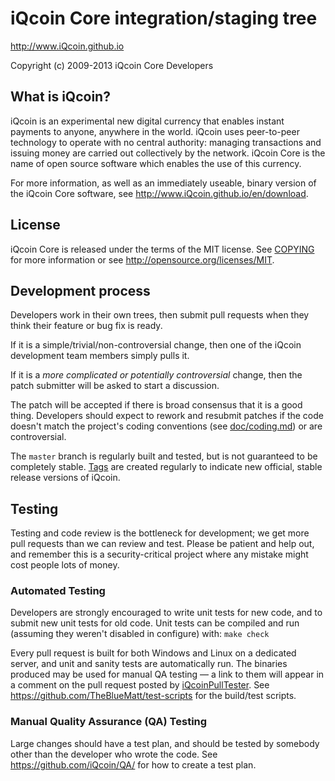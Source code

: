iQcoin Core integration/staging tree
=====================================

http://www.iQcoin.github.io

Copyright (c) 2009-2013 iQcoin Core Developers

What is iQcoin?
----------------

iQcoin is an experimental new digital currency that enables instant payments to
anyone, anywhere in the world. iQcoin uses peer-to-peer technology to operate
with no central authority: managing transactions and issuing money are carried
out collectively by the network. iQcoin Core is the name of open source
software which enables the use of this currency.

For more information, as well as an immediately useable, binary version of
the iQcoin Core software, see http://www.iQcoin.github.io/en/download.

License
-------

iQcoin Core is released under the terms of the MIT license. See [COPYING](COPYING) for more
information or see http://opensource.org/licenses/MIT.

Development process
-------------------

Developers work in their own trees, then submit pull requests when they think
their feature or bug fix is ready.

If it is a simple/trivial/non-controversial change, then one of the iQcoin
development team members simply pulls it.

If it is a *more complicated or potentially controversial* change, then the patch
submitter will be asked to start a discussion.

The patch will be accepted if there is broad consensus that it is a good thing.
Developers should expect to rework and resubmit patches if the code doesn't
match the project's coding conventions (see [doc/coding.md](doc/coding.md)) or are controversial.

The `master` branch is regularly built and tested, but is not guaranteed to be
completely stable. [Tags](https://github.com/iQcoin/iQcoin/tags) are created
regularly to indicate new official, stable release versions of iQcoin.

Testing
-------

Testing and code review is the bottleneck for development; we get more pull
requests than we can review and test. Please be patient and help out, and
remember this is a security-critical project where any mistake might cost people
lots of money.

### Automated Testing

Developers are strongly encouraged to write unit tests for new code, and to
submit new unit tests for old code. Unit tests can be compiled and run (assuming they weren't disabled in configure) with: `make check`

Every pull request is built for both Windows and Linux on a dedicated server,
and unit and sanity tests are automatically run. The binaries produced may be
used for manual QA testing — a link to them will appear in a comment on the
pull request posted by [iQcoinPullTester](https://github.com/iQcoinPullTester). See https://github.com/TheBlueMatt/test-scripts
for the build/test scripts.

### Manual Quality Assurance (QA) Testing

Large changes should have a test plan, and should be tested by somebody other
than the developer who wrote the code.
See https://github.com/iQcoin/QA/ for how to create a test plan.
